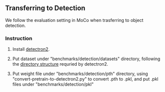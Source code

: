 
## Transferring to Detection

We follow the evaluation setting in MoCo when trasferring to object detection.

### Instruction

1. Install [detectron2](https://github.com/facebookresearch/detectron2/blob/master/INSTALL.md).

2. Put dataset under "benchmarks/detection/datasets" directory,
   following the [directory structure](https://github.com/facebookresearch/detectron2/tree/master/datasets)
	 requried by detectron2.

3. Put weight file under "benchmarks/detection/pth" directory, 
   using "convert-pretrain-to-detectron2.py" to convert .pth to .pkl, 
   and put .pkl files under "benchmarks/detection/pkl"
